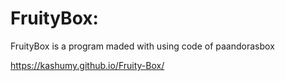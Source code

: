 # FruityBox:
FruityBox is a program maded with using code of
paandorasbox 

https://kashumy.github.io/Fruity-Box/

